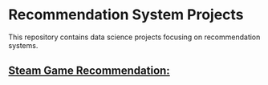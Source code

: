 # Recommendation System Projects

This repository contains data science projects focusing on recommendation systems.

## [Steam Game Recommendation:](https://github.com/BElmali/Recommendation-System/tree/main/steam-game-recommender)

